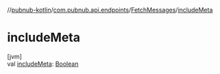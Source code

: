 //[pubnub-kotlin](../../../index.md)/[com.pubnub.api.endpoints](../index.md)/[FetchMessages](index.md)/[includeMeta](include-meta.md)

# includeMeta

[jvm]\
val [includeMeta](include-meta.md): [Boolean](https://kotlinlang.org/api/latest/jvm/stdlib/kotlin/-boolean/index.html)
